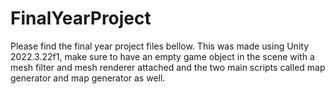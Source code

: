 # FinalYearProject


Please find the final year project files bellow. 
This was made using Unity 2022.3.22f1, make sure to have an empty game object in the scene with a mesh filter and mesh renderer attached and the two main scripts called map generator and map generator as well.
